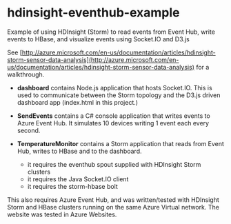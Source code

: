 hdinsight-eventhub-example
==========================

Example of using HDInsight (Storm) to read events from Event Hub, write events to HBase, and visualize events using Socket.IO and D3.js

See [http://azure.microsoft.com/en-us/documentation/articles/hdinsight-storm-sensor-data-analysis](http://azure.microsoft.com/en-us/documentation/articles/hdinsight-storm-sensor-data-analysis) for a walkthrough.

* **dashboard** contains Node.js application that hosts Socket.IO. This is used to communicate between the Storm topology and the D3.js driven dashboard app (index.html in this project.)

* **SendEvents** contains a C# console application that writes events to Azure Event Hub. It simulates 10 devices writing 1 event each every second.

* **TemperatureMonitor** contains a Storm application that reads from Event Hub, writes to HBase and to the dashboard.

  * it requires the eventhub spout supplied with HDInsight Storm clusters
  * it requires the Java Socket.IO client
  * it requires the storm-hbase bolt

This also requires Azure Event Hub, and was written/tested with HDInsight Storm and HBase clusters running on the same Azure Virtual network. The website was tested in Azure Websites.
